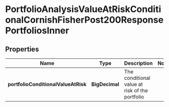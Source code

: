 

# PortfolioAnalysisValueAtRiskConditionalCornishFisherPost200ResponsePortfoliosInner


## Properties

| Name | Type | Description | Notes |
|------------ | ------------- | ------------- | -------------|
|**portfolioConditionalValueAtRisk** | **BigDecimal** | The conditional value at risk of the portfolio |  |



